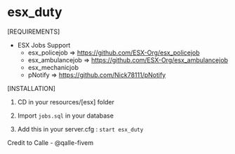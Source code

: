 # esx_duty

[REQUIREMENTS]
  
* ESX Jobs Support
  * esx_policejob => https://github.com/ESX-Org/esx_policejob
  * esx_ambulancejob => https://github.com/ESX-Org/esx_ambulancejob
  * esx_mechanicjob
  * pNotify => https://github.com/Nick78111/pNotify
  
[INSTALLATION]

1) CD in your resources/[esx] folder

2) Import ``jobs.sql`` in your database

3) Add this in your server.cfg :
``start esx_duty``

Credit to Calle - @qalle-fivem
